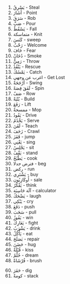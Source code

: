 1. يَسْرِقُ - Steal
2. أَشَارَ - Point
3. سَرَقَ  - Rob
4. صَبَّ -  Pour
5. يَسْقُطُ - Fall
6. متماسكة - Knit
7. كَنَسَ  - sweep
8. رَحْبٌ  - Welcome
9. خَافَ  - Fear
10. دُخَانٌ  - Smoke
11. رَمِيٌّ  - Throw
12. يَنْقُذُ  - Rescue
13. يَمْسُكُ   - Catch 
14. اغرب عن وجهي  - Get Lost 
15. أَرْجَحَةٌ  - Swing
16. لَفَقَ قِصَةً  - Spin
17. صَفٌ - Row
18. بُنْيَةٌ  - Build
19. رَفَعَ  -  Lift
20. ممسحةٌ  - Mop
21. يَقُودُ  - Drive
22. يَخْدُمُ  - Serve 
23. لَقَنَ  - Teach
24. زَحَفَ - Crawl 
35. قَفَزَ  - jump
36. يَغْنِي  - sing
37. يَجْلِسُ  - sit
38. يَقْفُ - stand
39. يَطْبُخُ  - cook
40.  فترض جدلا  - beg
41. ركض  - run
42. يَشْتَرِي  - buy
43. أُوكَازِيُون - sale
44. يَفْكُرُ  - think
45. آلَة حَاسِبَة - calculator
46. يَضْحَكُ  -  laugh
47. يَبْكِي - cry
48. دَفَعَ  -  push
49. سَحَبَ  - pull
50. يَفُوزُ  - win
51. يَعَارِكُ  - fight
52. يَشْرَبُ - drink
53. يَأْكُلُ  - eat
54. بَصَلَحَ  - repair
55. حَضَنَ  - hug
56. قُبْلَةٌ  - kiss
57. حُلْمٌ  - dream
58. فُرْشَاةٌ  - brush
<!-- 59. يَرْتَدِي  - wear  -->
60. حَفَرَ  - dig
61. كومةٌ  - stack



<!-- Next one -->







